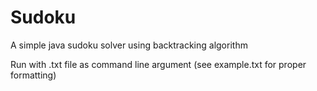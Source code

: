 # Sudoku
A simple java sudoku solver using backtracking algorithm

Run with .txt file as command line argument (see example.txt for proper formatting)
